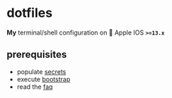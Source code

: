 # dotfiles

**My** terminal/shell configuration on 🍎 Apple IOS **`>=13.x`**

## prerequisites

- populate [secrets](./docs/SECRETS.md)
- execute [bootstrap](./docs/BOOTSTRAP.md)
- read the [faq](./docs/FAQ.md)
